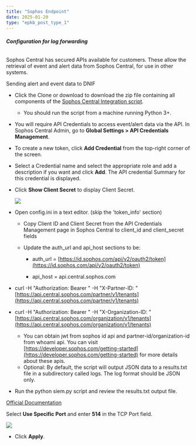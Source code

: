 ```yaml
---
title: "Sophos Endpoint"
date: 2025-01-20
type: "epkb_post_type_1"
---
```


###### **Configuration for log forwarding**

Sophos Central has secured APIs available for customers. These allow the retrieval of event and alert data from Sophos Central, for use in other systems.

Sending alert and event data to DNIF

- Click the Clone or download to download the zip file containing all components of the [Sophos Central Integration script](https://github.com/sophos/Sophos-Central-SIEM-Integration).
    - You should run the script from a machine running Python 3+.

- You will require API Credentials to access event/alert data via the API. In Sophos Central Admin, go to **Global Settings > API Credentials Management**.

- To create a new token, click **Add Credential** from the top-right corner of the screen.

- Select a Credential name and select the appropriate role and add a description if you want and click **Add**. The API credential Summary for this credential is displayed.

- Click **Show Client Secret** to display Client Secret.  
      
    ![](./sophos-endpoint-img/image-png-Oct-11-2022-01-18-17-81-PM.png)  
      
    

- Open config.ini in a text editor. (skip the 'token_info' section)
    - Copy Client ID and Client Secret from the API Credentials Management page in Sophos Central to client_id and client_secret fields
    
    - Update the auth_url and api_host sections to be:
        - auth_url = [https://id.sophos.com/api/v2/oauth2/token](https://id.sophos.com/api/v2/oauth2/token)
        
        - api_host = api.central.sophos.com

- curl -H "Authorization: Bearer " -H "X-Partner-ID: " [https://api.central.sophos.com/partner/v1/tenants](https://api.central.sophos.com/partner/v1/tenants)

- curl -H "Authorization: Bearer " -H "X-Organization-ID: " [https://api.central.sophos.com/organization/v1/tenants](https://api.central.sophos.com/organization/v1/tenants)  
    * You can obtain jwt from sophos id api and partner-id/organization-id from whoami api. You can visit [https://developer.sophos.com/getting-started](https://developer.sophos.com/getting-started) for more details about these apis.
    - Optional: By default, the script will output JSON data to a results.txt file in a subdirectory called logs. The log format should be JSON only.

- Run the python siem.py script and review the results.txt output file.

[Official Documentation](https://support.sophos.com/support/s/article/KB-000036372?language=en_US)

Select **Use Specific Port** and enter **514** in the TCP Port field.

![](./sophos-endpoint-img/image-png-Oct-11-2022-01-18-17-81-PM.png)

- Click **Apply**.
